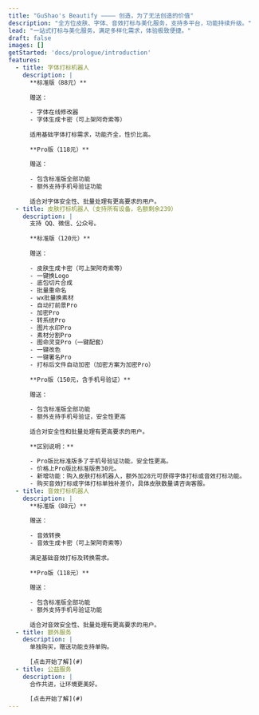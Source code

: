 ```yaml
---
title: "GuShao's Beautify ———— 创造，为了无法创造的价值"
description: "全方位皮肤、字体、音效打标与美化服务，支持多平台，功能持续升级。"
lead: "一站式打标与美化服务，满足多样化需求，体验极致便捷。"
draft: false
images: []
getStarted: 'docs/prologue/introduction'
features:
  - title: 字体打标机器人
    description: |
      **标准版（88元）**
      
      赠送：
      
      - 字体在线修改器
      - 字体生成卡密（可上架阿奇索等）
      
      适用基础字体打标需求，功能齐全，性价比高。
      
      **Pro版（118元）**
      
      赠送：
      
      - 包含标准版全部功能
      - 额外支持手机号验证功能
      
      适合对字体安全性、批量处理有更高要求的用户。
  - title: 皮肤打标机器人（支持所有设备，名额剩余239）
    description: |
      支持 QQ、微信、公众号。
      
      **标准版（120元）**
      
      赠送：
      
      - 皮肤生成卡密（可上架阿奇索等）
      - 一键换Logo
      - 底包切片合成
      - 批量重命名
      - wx批量换素材
      - 自动打前景Pro
      - 加密Pro
      - 转系统Pro
      - 图片水印Pro
      - 素材分割Pro
      - 图命灵变Pro（一键配套）
      - 一键改色
      - 一键署名Pro
      - 打标后文件自动加密（加密方案为加密Pro）
      
      **Pro版（150元，含手机号验证）**
      
      赠送：
      
      - 包含标准版全部功能
      - 额外支持手机号验证，安全性更高
      
      适合对安全性和批量处理有更高要求的用户。
      
      **区别说明：**
      
      - Pro版比标准版多了手机号验证功能，安全性更高。
      - 价格上Pro版比标准版贵30元。
      - 新增功能：购入皮肤打标机器人，额外加28元可获得字体打标或音效打标功能。
      - 购买音效打标或字体打标单独补差价，具体皮肤数量请咨询客服。
  - title: 音效打标机器人
    description: |
      **标准版（88元）**
      
      赠送：
      
      - 音效转换
      - 音效生成卡密（可上架阿奇索等）
      
      满足基础音效打标及转换需求。
      
      **Pro版（118元）**
      
      赠送：
      
      - 包含标准版全部功能
      - 额外支持手机号验证功能
      
      适合对音效安全性、批量处理有更高要求的用户。
  - title: 额外服务
    description: |
      单独购买，赠送功能支持单购。
      
      [点击开始了解](#)
  - title: 公益服务
    description: |
      合作共进，让环境更美好。
      
      [点击开始了解](#)
---
```

